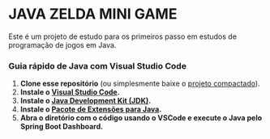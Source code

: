 # JAVA ZELDA MINI GAME

Este é um projeto de estudo para os primeiros passo em estudos de programação de jogos em Java.

### Guia rápido de Java com Visual Studio Code

1. **Clone esse repositório** (ou simplesmente baixe o [projeto compactado](https://github.com/deegandiego/java-zeldaminigame/archive/refs/heads/main.zip)).
2. **Instale o [Visual Studio Code](https://code.visualstudio.com/).**
3. **Instale o [Java Development Kit (JDK)](https://www.oracle.com/java/technologies/javase-downloads.html).**
4. **Instale o [Pacote de Extensões para Java](https://marketplace.visualstudio.com/items?itemName=vscjava.vscode-java-pack).**
5. **Abra o diretório com o código usando o VSCode e execute o Java pelo Spring Boot Dashboard.**
